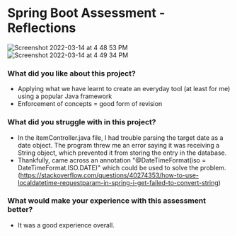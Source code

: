 # Spring Boot Assessment - Reflections

![Screenshot 2022-03-14 at 4 48 53 PM](https://user-images.githubusercontent.com/29788431/158136912-61355dc1-93bf-436a-8b80-4c905ff89324.png)
![Screenshot 2022-03-14 at 4 49 34 PM](https://user-images.githubusercontent.com/29788431/158136980-b8152a85-141d-44a7-9a29-5635deeddfa6.png)


### What did you like about this project?
* Applying what we have learnt to create an everyday tool (at least for me) using a popular Java framework
* Enforcement of concepts = good form of revision 

### What did you struggle with in this project?
* In the itemController.java file, I had trouble parsing the target date as a date object. The program threw me an error saying it was receiving a String object, which prevented it from storing the entry in the database.
* Thankfully, came across an annotation "@DateTimeFormat(iso = DateTimeFormat.ISO.DATE)" which could be used to solve the problem. (https://stackoverflow.com/questions/40274353/how-to-use-localdatetime-requestparam-in-spring-i-get-failed-to-convert-string)  

### What would make your experience with this assessment better?
* It was a good experience overall.
